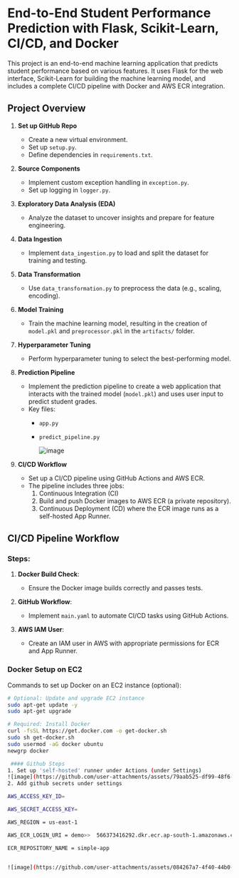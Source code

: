 # End-to-End Student Performance Prediction with Flask, Scikit-Learn, CI/CD, and Docker

This project is an end-to-end machine learning application that predicts student performance based on various features. It uses Flask for the web interface, Scikit-Learn for building the machine learning model, and includes a complete CI/CD pipeline with Docker and AWS ECR integration.

## Project Overview
1. **Set up GitHub Repo**
    - Create a new virtual environment.
    - Set up `setup.py`.
    - Define dependencies in `requirements.txt`.

2. **Source Components**
    - Implement custom exception handling in `exception.py`.
    - Set up logging in `logger.py`.

3. **Exploratory Data Analysis (EDA)**
    - Analyze the dataset to uncover insights and prepare for feature engineering.

4. **Data Ingestion**
    - Implement `data_ingestion.py` to load and split the dataset for training and testing.

5. **Data Transformation**
    - Use `data_transformation.py` to preprocess the data (e.g., scaling, encoding).

6. **Model Training**
    - Train the machine learning model, resulting in the creation of `model.pkl` and `preprocessor.pkl` in the `artifacts/` folder.

7. **Hyperparameter Tuning**
    - Perform hyperparameter tuning to select the best-performing model.

8. **Prediction Pipeline**
    - Implement the prediction pipeline to create a web application that interacts with the trained model (`model.pkl`) and uses user input to predict student grades.
    - Key files:
        - `app.py`
        - `predict_pipeline.py`
     
          ![image](https://github.com/user-attachments/assets/9d4ec82b-c404-4365-95f8-1f4cf6c68a92)


9. **CI/CD Workflow**
    - Set up a CI/CD pipeline using GitHub Actions and AWS ECR.
    - The pipeline includes three jobs:
        1. Continuous Integration (CI)
        2. Build and push Docker images to AWS ECR (a private repository).
        3. Continuous Deployment (CD) where the ECR image runs as a self-hosted App Runner.

## CI/CD Pipeline Workflow

### Steps:
1. **Docker Build Check**:
    - Ensure the Docker image builds correctly and passes tests.

2. **GitHub Workflow**:
    - Implement `main.yaml` to automate CI/CD tasks using GitHub Actions.

3. **AWS IAM User**:
    - Create an IAM user in AWS with appropriate permissions for ECR and App Runner.

### Docker Setup on EC2
Commands to set up Docker on an EC2 instance (optional):
```bash
# Optional: Update and upgrade EC2 instance
sudo apt-get update -y
sudo apt-get upgrade

# Required: Install Docker
curl -fsSL https://get.docker.com -o get-docker.sh
sudo sh get-docker.sh
sudo usermod -aG docker ubuntu
newgrp docker

 #### Github Steps
1. Set up 'self-hosted' runner under Actions (under Settings)
![image](https://github.com/user-attachments/assets/79aab525-df99-48f6-b3c1-e8ea263065a6)
2. Add github secrets under settings 

AWS_ACCESS_KEY_ID=

AWS_SECRET_ACCESS_KEY=

AWS_REGION = us-east-1

AWS_ECR_LOGIN_URI = demo>>  566373416292.dkr.ecr.ap-south-1.amazonaws.com

ECR_REPOSITORY_NAME = simple-app


![image](https://github.com/user-attachments/assets/084267a7-4f40-44b0-8f47-85c835a169a7)


